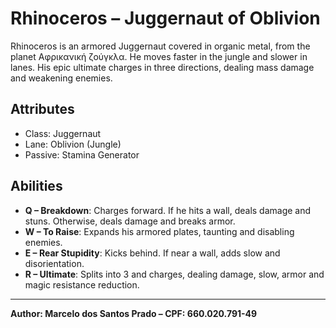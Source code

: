 
# Rhinoceros – Juggernaut of Oblivion

Rhinoceros is an armored Juggernaut covered in organic metal, from the planet Αφρικανική ζούγκλα. He moves faster in the jungle and slower in lanes. His epic ultimate charges in three directions, dealing mass damage and weakening enemies.

## Attributes
- Class: Juggernaut
- Lane: Oblivion (Jungle)
- Passive: Stamina Generator

## Abilities
- **Q – Breakdown**: Charges forward. If he hits a wall, deals damage and stuns. Otherwise, deals damage and breaks armor.
- **W – To Raise**: Expands his armored plates, taunting and disabling enemies.
- **E – Rear Stupidity**: Kicks behind. If near a wall, adds slow and disorientation.
- **R – Ultimate**: Splits into 3 and charges, dealing damage, slow, armor and magic resistance reduction.

---

**Author: Marcelo dos Santos Prado – CPF: 660.020.791-49**
